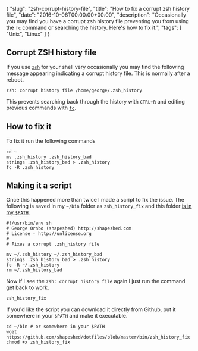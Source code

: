 {
  "slug": "zsh-corrupt-history-file",
  "title": "How to fix a corrupt zsh history file",
  "date": "2016-10-06T00:00:00+00:00",
  "description": "Occasionally you may find you have a corrupt zsh history file preventing you from using the `fc` command or searching the history. Here's how to fix it.", 
"tags": [
    "Unix",
    "Linux"
  ]
}

## Corrupt ZSH history file

If you use  [`zsh`][1] for your shell very occasionally you may find the following message appearing indicating a corrupt history file. This is normally after a reboot.

    zsh: corrupt history file /home/george/.zsh_history

This prevents searching back through the history with `CTRL+R` and editing previous commands with [`fc`][2].

## How to fix it

To fix it run the following commands

    cd ~
    mv .zsh_history .zsh_history_bad
    strings .zsh_history_bad > .zsh_history
    fc -R .zsh_history

## Making it a script

Once this happened more than twice I made a script to fix the issue. The following is saved in my `~/bin` folder as `zsh_history_fix` and this folder [is in my `$PATH`][3].

    #!/usr/bin/env sh
    # George Ornbo (shapeshed) http://shapeshed.com
    # License - http://unlicense.org
    #
    # Fixes a corrupt .zsh_history file

    mv ~/.zsh_history ~/.zsh_history_bad
    strings .zsh_history_bad > .zsh_history
    fc -R ~/.zsh_history
    rm ~/.zsh_history_bad

Now if I see the `zsh: corrupt history file` again I just run the command get back to work.

    zsh_history_fix

If you'd like the script you can download it directly from Github, put it somewhere in your `$PATH` and make it executable.

    cd ~/bin # or somewhere in your $PATH
    wget https://github.com/shapeshed/dotfiles/blob/master/bin/zsh_history_fix
    chmod +x zsh_history_fix

[1]: http://www.zsh.org/
[2]: https://shapeshed.com/unix-fc/
[3]: https://shapeshed.com/using-custom-shell-scripts-on-osx-or-linux/
